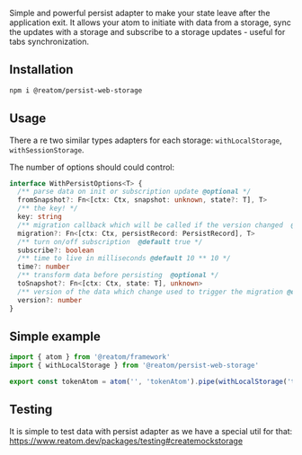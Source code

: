 Simple and powerful persist adapter to make your state leave after the application exit. It allows your atom to initiate with data from a storage, sync the updates with a storage and subscribe to a storage updates - useful for tabs synchronization.

## Installation

```sh
npm i @reatom/persist-web-storage
```

## Usage

There a re two similar types adapters for each storage: `withLocalStorage`, `withSessionStorage`.

The number of options should could control:

```ts
interface WithPersistOptions<T> {
  /** parse data on init or subscription update @optional */
  fromSnapshot?: Fn<[ctx: Ctx, snapshot: unknown, state?: T], T>
  /** the key! */
  key: string
  /** migration callback which will be called if the version changed  @optional */
  migration?: Fn<[ctx: Ctx, persistRecord: PersistRecord], T>
  /** turn on/off subscription  @default true */
  subscribe?: boolean
  /** time to live in milliseconds @default 10 ** 10 */
  time?: number
  /** transform data before persisting  @optional */
  toSnapshot?: Fn<[ctx: Ctx, state: T], unknown>
  /** version of the data which change used to trigger the migration @default 0 */
  version?: number
}
```

## Simple example

```ts
import { atom } from '@reatom/framework'
import { withLocalStorage } from '@reatom/persist-web-storage'

export const tokenAtom = atom('', 'tokenAtom').pipe(withLocalStorage('token'))
```

## Testing

It is simple to test data with persist adapter as we have a special util for that: https://www.reatom.dev/packages/testing#createmockstorage
